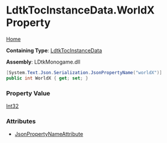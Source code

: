 # LdtkTocInstanceData\.WorldX Property

[Home](../../../README.md)

**Containing Type**: [LdtkTocInstanceData](../README.md)

**Assembly**: LDtkMonogame\.dll

```csharp
[System.Text.Json.Serialization.JsonPropertyName("worldX")]
public int WorldX { get; set; }
```

### Property Value

[Int32](https://docs.microsoft.com/en-us/dotnet/api/system.int32)

### Attributes

* [JsonPropertyNameAttribute](https://docs.microsoft.com/en-us/dotnet/api/system.text.json.serialization.jsonpropertynameattribute)

